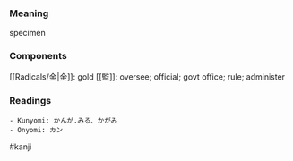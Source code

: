 ### Meaning

specimen

### Components

[[Radicals/金|金]]: gold [[監]]: oversee; official; govt office; rule; administer

### Readings

```
- Kunyomi: かんが.みる、かがみ
- Onyomi: カン
```

#kanji